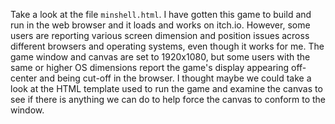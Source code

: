 Take a look at the file `minshell.html`.
I have gotten this game to build and run in the web browser and it loads and works on itch.io.
However, some users are reporting various screen dimension and position issues across different browsers and operating systems, even though it works for me.
The game window and canvas are set to 1920x1080, but some users with the same or higher OS dimensions report the game's display appearing off-center and being cut-off in the browser.
I thought maybe we could take a look at the HTML template used to run the game and examine the canvas to see if there is anything we can do to help force the canvas to conform to the window.
